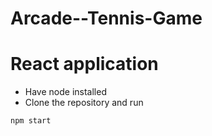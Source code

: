 # Arcade--Tennis-Game
# React application
* Have node installed
* Clone the repository and run
```
npm start
```
